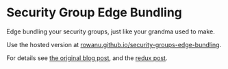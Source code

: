 # Security Group Edge Bundling

Edge bundling your security groups, just like your grandma used to make.

Use the hosted version at [rowanu.github.io/security-groups-edge-bundling](https://rowanu.github.io/security-groups-edge-bundling).

For details see [the original blog post](http://blog.rowanudell.com/visualising-ec2-security-groups/), and the [redux post](http://blog.rowanudell.com//edge-bundling-security-groups-redux).
